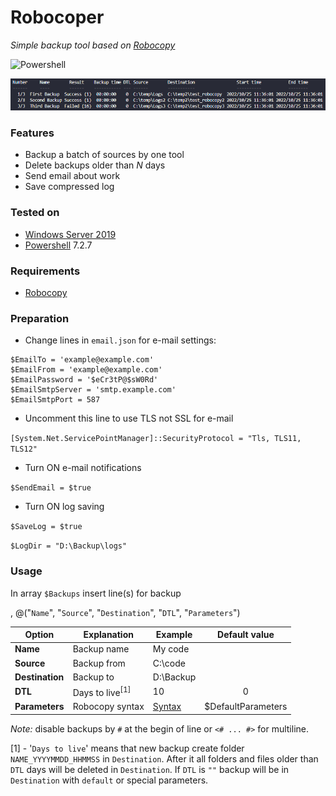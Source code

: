# Robocoper
*Simple backup tool based on [Robocopy](https://en.wikipedia.org/wiki/Robocopy)*

![Powershell](https://img.shields.io/badge/Powershell-blue.svg)

<p align="center">
<img src="img/robocoper10.png" alt="Robocoper" width="520" />
</p>

### Features

- Backup a batch of sources by one tool
- Delete backups older than *N* days
- Send email about work
- Save compressed log 

### Tested on

- [Windows Server 2019](https://en.wikipedia.org/wiki/Windows_Server_2019)
- [Powershell](https://docs.microsoft.com/ru-ru/powershell/scripting/install/installing-powershell) 7.2.7

### Requirements

- [Robocopy](https://en.wikipedia.org/wiki/Robocopy)

### Preparation

- Change lines in `email.json` for e-mail settings:
```
$EmailTo = 'example@example.com'
$EmailFrom = 'example@example.com'
$EmailPassword = '$eCr3tP@$sW0Rd'
$EmailSmtpServer = 'smtp.example.com'
$EmailSmtpPort = 587
```
- Uncomment this line to use TLS not SSL for e-mail

`[System.Net.ServicePointManager]::SecurityProtocol = "Tls, TLS11, TLS12"`

- Turn ON e-mail notifications

`$SendEmail = $true`

- Turn ON log saving

`$SaveLog = $true`

`$LogDir = "D:\Backup\logs"`

### Usage

In array `$Backups` insert line(s) for backup

, @("`Name`", "`Source`", "`Destination`", "`DTL`", "`Parameters`")

|Option|Explanation|Example|Default value|
|---|---|---|:---:|
|**Name**|Backup name|My code||
|**Source**|Backup from|C:\code||
|**Destination**|Backup to|D:\Backup||
|**DTL**|Days to live<sup>[1]</sup>|10|0|
|**Parameters**|Robocopy syntax|[Syntax](https://learn.microsoft.com/en-us/windows-server/administration/windows-commands/robocopy)|$DefaultParameters|

*Note:* disable backups by `#` at the begin of line or `<# ... #>` for multiline.

[1] - '`Days to live`' means that new backup create folder `NAME_YYYYMMDD_HHMMSS` in `Destination`. After it all folders and files older than `DTL` days will be deleted in `Destination`. If `DTL` is `""` backup will
be in `Destination` with `default` or special parameters.

<!-- Important
To change codepage/encoding play with lines:
```
#chcp 866 | out-null
#chcp 65001 | out-null
...
$body = Get-Content -Path $LogTmpFile | Out-String 
```
-->






